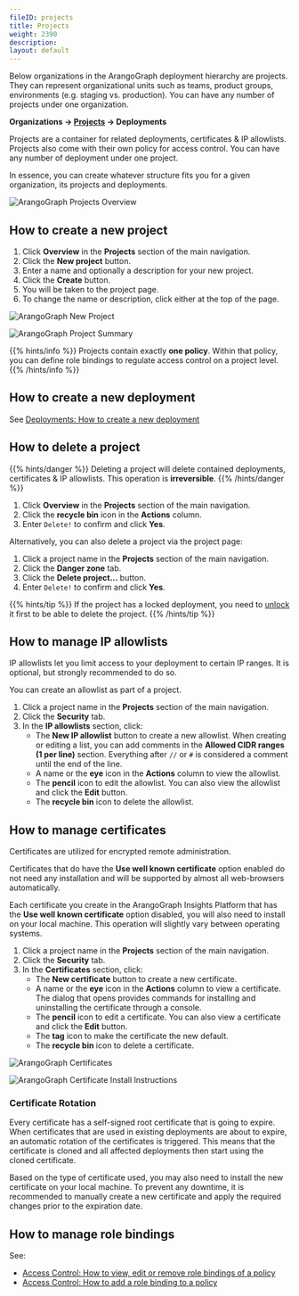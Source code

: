 ```yaml
---
fileID: projects
title: Projects
weight: 2390
description: 
layout: default
---
```

Below organizations in the ArangoGraph deployment hierarchy are projects. They can
represent organizational units such as teams, product groups, environments
(e.g. staging vs. production). You can have any number of projects under one
organization.

**Organizations → <u>Projects</u> → Deployments**

Projects are a container for related deployments, certificates & IP allowlists.
Projects also come with their own policy for access control. You can have any
number of deployment under one project.

In essence, you can create whatever structure fits you for a given organization,
its projects and deployments.

![ArangoGraph Projects Overview](/images/arangograph-projects-overview.png)

## How to create a new project

1. Click __Overview__ in the __Projects__ section of the main navigation.
2. Click the __New project__ button.
3. Enter a name and optionally a description for your new project.
4. Click the __Create__ button.
5. You will be taken to the project page.
6. To change the name or description, click either at the top of the page.

![ArangoGraph New Project](/images/arangograph-new-project.png)

![ArangoGraph Project Summary](/images/arangograph-project.png)

{{% hints/info %}}
Projects contain exactly **one policy**. Within that policy, you can define
role bindings to regulate access control on a project level.
{{% /hints/info %}}

## How to create a new deployment

See [Deployments: How to create a new deployment](deployments#how-to-create-a-new-deployment)

## How to delete a project

{{% hints/danger %}}
Deleting a project will delete contained deployments, certificates & IP allowlists.
This operation is **irreversible**.
{{% /hints/danger %}}

1. Click __Overview__ in the __Projects__ section of the main navigation.
2. Click the __recycle bin__ icon in the __Actions__ column.
3. Enter `Delete!` to confirm and click __Yes__.

Alternatively, you can also delete a project via the project page:

1. Click a project name in the __Projects__ section of the main navigation.
2. Click the __Danger zone__ tab.
3. Click the __Delete project...__ button.
4. Enter `Delete!` to confirm and click __Yes__.

{{% hints/tip %}}
If the project has a locked deployment, you need to [unlock](access-control#locked-resources)
it first to be able to delete the project.
{{% /hints/tip %}}

## How to manage IP allowlists

IP allowlists let you limit access to your deployment to certain IP ranges.
It is optional, but strongly recommended to do so.

You can create an allowlist as part of a project.

1. Click a project name in the __Projects__ section of the main navigation.
2. Click the __Security__ tab.
3. In the __IP allowlists__ section, click:
   - The __New IP allowlist__ button to create a new allowlist.
     When creating or editing a list, you can add comments
     in the __Allowed CIDR ranges (1 per line)__ section. 
     Everything after `//` or `#` is considered a comment until the end of the line.
   - A name or the __eye__ icon in the __Actions__ column to view the allowlist.
   - The __pencil__ icon to edit the allowlist.
     You can also view the allowlist and click the __Edit__ button.
   - The __recycle bin__ icon to delete the allowlist.

## How to manage certificates

Certificates are utilized for encrypted remote administration.

Certificates that do have the __Use well known certificate__ option enabled do
not need any installation and will be supported by almost all web-browsers
automatically.

Each certificate you create in the ArangoGraph Insights Platform that has the
__Use well known certificate__ option disabled, you will also need to install on
your local machine. This operation will slightly vary between operating systems.

1. Click a project name in the __Projects__ section of the main navigation.
2. Click the __Security__ tab.
3. In the __Certificates__ section, click:
   - The __New certificate__ button to create a new certificate.
   - A name or the __eye__ icon in the __Actions__ column to view a certificate.
     The dialog that opens provides commands for installing and uninstalling
     the certificate through a console.
   - The __pencil__ icon to edit a certificate.
     You can also view a certificate and click the __Edit__ button.
   - The __tag__ icon to make the certificate the new default.
   - The __recycle bin__ icon to delete a certificate.

![ArangoGraph Certificates](/images/arangograph-cert-page-with-cert-present.png)

![ArangoGraph Certificate Install Instructions](/images/arangograph-cert-install-instructions.png)

### Certificate Rotation

Every certificate has a self-signed root certificate that is going to expire.
When certificates that are used in existing deployments are about to expire,
an automatic rotation of the certificates is triggered. This means that the
certificate is cloned and all affected deployments then start using
the cloned certificate. 

Based on the type of certificate used, you may also need to install the new
certificate on your local machine. To prevent any downtime, it is recommended to
manually create a new certificate and apply the required changes prior
to the expiration date. 

## How to manage role bindings

See:
- [Access Control: How to view, edit or remove role bindings of a policy](access-control#how-to-view-edit-or-remove-role-bindings-of-a-policy)
- [Access Control: How to add a role binding to a policy](access-control#how-to-add-a-role-binding-to-a-policy)
